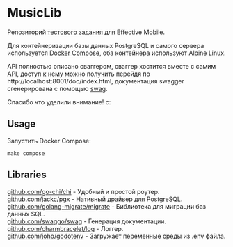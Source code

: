 # MusicLib
Репозиторий [тестового задания](https://docs.google.com/document/d/1zs_jBYmvFwXnJo6zU6gePzY784SJGGFx-UXuKDFzRV0/edit?usp=sharing) для Effective Mobile.

Для контейнеризации базы данных PostgreSQL и самого сервера используется [Docker Compose](https://github.com/lynxbites/musiclib/blob/main/compose.yaml), оба контейнера используют Alpine Linux.

API полностью описано сваггером, сваггер хостится вместе с самим API, доступ к нему можно получить перейдя по http://localhost:8001/doc/index.html, документация swagger сгенерирована с помощью [swag](https://github.com/swaggo/swag). 

Спасибо что уделили внимание! c:
## Usage
Запустить Docker Compose:

    make compose
## Libraries
[github.com/go-chi/chi](https://github.com/go-chi/chi) - Удобный и простой роутер.\
[github.com/jackc/pgx](https://github.com/jackc/pgx) - Нативный драйвер для PostgreSQL.\
[github.com/golang-migrate/migrate](https://github.com/golang-migrate/migrate) - Библиотека для миграции баз данных SQL.\
[github.com/swaggo/swag](https://github.com/swaggo/swag) - Генерация документации.\
[github.com/charmbracelet/log](https://github.com/charmbracelet/log) - Логгер.\
[github.com/joho/godotenv](https://github.com/joho/godotenv) - Загружает переменные среды из .env файла.

